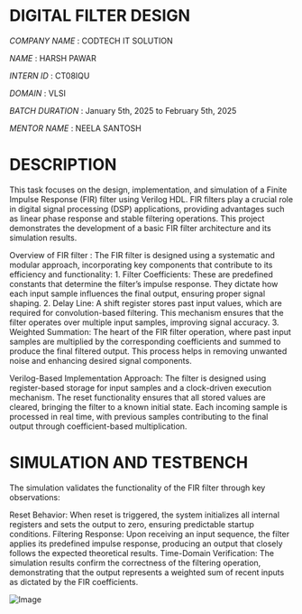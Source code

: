 # DIGITAL FILTER DESIGN

*COMPANY NAME* : CODTECH IT SOLUTION

*NAME* : HARSH PAWAR

*INTERN ID*  : CT08IQU

*DOMAIN* : VLSI

*BATCH DURATION* : January 5th, 2025 to February 5th, 2025

*MENTOR NAME* : NEELA SANTOSH

# DESCRIPTION

This task focuses on the design, implementation, and simulation of a Finite Impulse Response (FIR) filter using Verilog HDL. FIR filters play a crucial role in digital signal processing (DSP) applications, providing advantages such as linear phase response and stable filtering operations. This project demonstrates the development of a basic FIR filter architecture and its simulation results.

Overview of FIR filter :
   The FIR filter is designed using a systematic and modular approach, incorporating key components that contribute to its efficiency and functionality:
     1. Filter Coefficients: These are predefined constants that determine the filter’s impulse response. They dictate how each input sample influences the final output, ensuring proper signal shaping.
     2. Delay Line: A shift register stores past input values, which are required for convolution-based filtering. This mechanism ensures that the filter operates over multiple input samples, improving signal accuracy.
     3. Weighted Summation: The heart of the FIR filter operation, where past input samples are multiplied by the corresponding coefficients and summed to produce the final filtered output. This process helps in removing unwanted noise and enhancing desired signal components.

Verilog-Based Implementation Approach:
    The filter is designed using register-based storage for input samples and a clock-driven execution mechanism. The reset functionality ensures that all stored values are cleared, bringing the filter to a known initial state. Each incoming sample is processed in real time, with previous samples contributing to the final output through coefficient-based multiplication.


# SIMULATION AND TESTBENCH 
  The simulation validates the functionality of the FIR filter through key observations:

   Reset Behavior: When reset is triggered, the system initializes all internal registers and sets the output to zero, ensuring predictable startup conditions.
   Filtering Response: Upon receiving an input sequence, the filter applies its predefined impulse response, producing an output that closely follows the expected theoretical results.
   Time-Domain Verification: The simulation results confirm the correctness of the filtering operation, demonstrating that the output represents a weighted sum of recent inputs as dictated by the FIR coefficients.

  ![Image](https://github.com/user-attachments/assets/ec634183-fbaf-45ef-97b3-63ca91e6810a)
